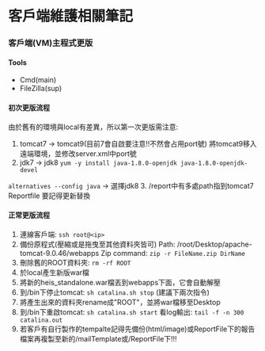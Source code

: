 # 客戶端維護相關筆記
### 客戶端(VM)主程式更版
#### Tools
- Cmd(main)
- FileZilla(sup)
#### 初次更版流程
由於舊有的環境與local有差異，所以第一次更版需注意:
1. tomcat7 → tomcat9(目前7會自啟要注意!!不然會占用port號)
將tomcat9移入遠端環境，並修改server.xml中port號
2. jdk7 → jdk8
`yum -y install java-1.8.0-openjdk java-1.8.0-openjdk-devel`

`alternatives --config java` → 選擇jdk8
3. /report中有多處path指到tomcat7 Reportfile 要記得更新替換
#### 正常更版流程
1. 連線客戶端: `ssh root@<ip>`
2. 備份原程式(壓縮或是拖曳至其他資料夾皆可)
Path: /root/Desktop/apache-tomcat-9.0.46/webapps
Zip command: `zip -r FileName.zip DirName`
3. 刪除舊的ROOT資料夾: `rm -rf ROOT`
4. 於local產生新版war檔
5. 將新的heis_standalone.war檔丟到webapps下面，它會自動解壓
6. 到/bin下停止tomcat: `sh catalina.sh stop` (建議下兩次指令)
7. 將產生出來的資料夾rename成"ROOT"，並將war檔移至Desktop
8. 到/bin下重啟tomcat: `sh catalina.sh start`
看log輸出: `tail -f -n 300 catalina.out`
9. 若客戶有自行製作的tempalte記得先備份(html/image)或ReportFile下的報告檔案再複製至新的/mailTemplate或/ReportFile下!!!


